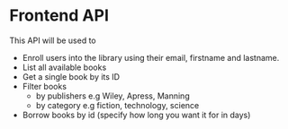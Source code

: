 #  Frontend API

  This API will be used to 

  * Enroll users into the library using their email, firstname and lastname.
  * List all available books
  * Get a single book by its ID
  * Filter books 
    * by publishers e.g Wiley, Apress, Manning 
    * by category e.g fiction, technology, science
  * Borrow books by id (specify how long you want it for in days)

